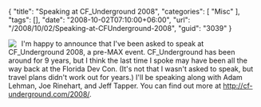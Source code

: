 {
	"title": "Speaking at CF_Underground 2008",
	"categories": [
		"Misc"
	],
	"tags": [],
	"date": "2008-10-02T07:10:00+06:00",
	"url": "/2008/10/02/Speaking-at-CFUnderground-2008",
	"guid": "3039"
}

<img src="https://static.raymondcamden.com/images/cfjedi//cf_underground_speaker.gif" align="left" style="margin-right:10px"> I'm happy to announce that I've been asked to speak at CF_Underground 2008, a pre-MAX event. CF_Underground has been around for 9 years, but I think the last time I spoke may have been all the way back at the Florida Dev Con. (It's not that I wasn't asked to speak, but travel plans didn't work out for years.) I'll be speaking along with Adam Lehman, Joe Rinehart, and Jeff Tapper. You can find out more at <a href="http://cf-underground.com/2008/">http://cf-underground.com/2008/</a>.